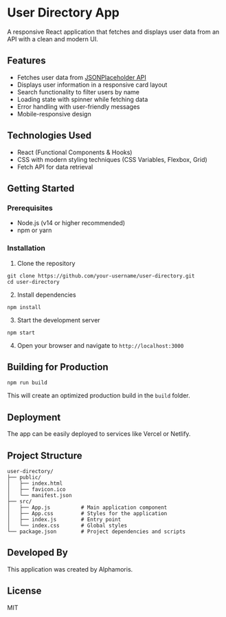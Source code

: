 # User Directory App

A responsive React application that fetches and displays user data from an API with a clean and modern UI.

## Features

- Fetches user data from [JSONPlaceholder API](https://jsonplaceholder.typicode.com/users)
- Displays user information in a responsive card layout
- Search functionality to filter users by name
- Loading state with spinner while fetching data
- Error handling with user-friendly messages
- Mobile-responsive design

## Technologies Used

- React (Functional Components & Hooks)
- CSS with modern styling techniques (CSS Variables, Flexbox, Grid)
- Fetch API for data retrieval

## Getting Started

### Prerequisites

- Node.js (v14 or higher recommended)
- npm or yarn

### Installation

1. Clone the repository
```
git clone https://github.com/your-username/user-directory.git
cd user-directory
```

2. Install dependencies
```
npm install
```

3. Start the development server
```
npm start
```

4. Open your browser and navigate to `http://localhost:3000`

## Building for Production

```
npm run build
```

This will create an optimized production build in the `build` folder.

## Deployment

The app can be easily deployed to services like Vercel or Netlify.

## Project Structure

```
user-directory/
├── public/
│   ├── index.html
│   ├── favicon.ico
│   └── manifest.json
├── src/
│   ├── App.js          # Main application component
│   ├── App.css         # Styles for the application
│   ├── index.js        # Entry point
│   └── index.css       # Global styles
└── package.json        # Project dependencies and scripts
```

## Developed By

This application was created by Alphamoris.

## License

MIT
